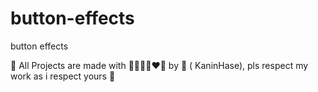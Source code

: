 # button-effects
button effects

💞️ All Projects are made with 🎀💖🖤💜❤️🎀 by 🐰 ( KaninHase), pls respect my work as i respect yours 🧸
